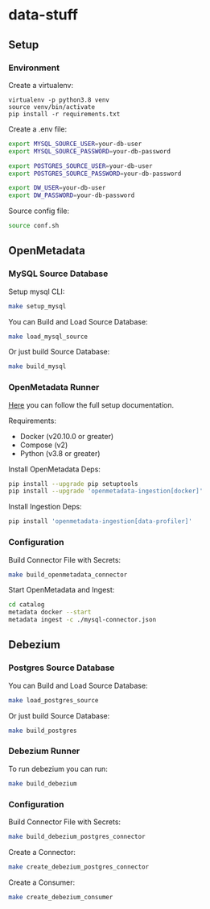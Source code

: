 # data-stuff

## Setup

### Environment
Create a virtualenv:
```
virtualenv -p python3.8 venv
source venv/bin/activate
pip install -r requirements.txt
```

Create a .env file:
```bash
export MYSQL_SOURCE_USER=your-db-user
export MYSQL_SOURCE_PASSWORD=your-db-password

export POSTGRES_SOURCE_USER=your-db-user
export POSTGRES_SOURCE_PASSWORD=your-db-password

export DW_USER=your-db-user
export DW_PASSWORD=your-db-password
```

Source config file:
```bash
source conf.sh
```

## OpenMetadata 
### MySQL Source Database

Setup mysql CLI:
```bash
make setup_mysql
```

You can Build and Load Source Database:
```bash
make load_mysql_source
```

Or just build Source Database:
```bash
make build_mysql
```

### OpenMetadata Runner

[Here](https://docs.open-metadata.org/install/run-openmetadata) you can follow the full setup documentation.

Requirements:
- Docker (v20.10.0 or greater)
- Compose (v2)
- Python (v3.8 or greater)

Install OpenMetadata Deps:
```bash
pip install --upgrade pip setuptools
pip install --upgrade 'openmetadata-ingestion[docker]'
```

Install Ingestion Deps:
```bash
pip install 'openmetadata-ingestion[data-profiler]'
```

### Configuration

Build Connector File with Secrets:
```bash
make build_openmetadata_connector
```

Start OpenMetadata and Ingest:
```bash
cd catalog
metadata docker --start
metadata ingest -c ./mysql-connector.json
```

## Debezium

### Postgres Source Database

You can Build and Load Source Database:
```bash
make load_postgres_source
```

Or just build Source Database:
```bash
make build_postgres
```

### Debezium Runner

To run debezium you can run:
```bash
make build_debezium
```

### Configuration

Build Connector File with Secrets:
```bash
make build_debezium_postgres_connector
```

Create a Connector:
```bash
make create_debezium_postgres_connector
```

Create a Consumer:
```bash
make create_debezium_consumer
```
